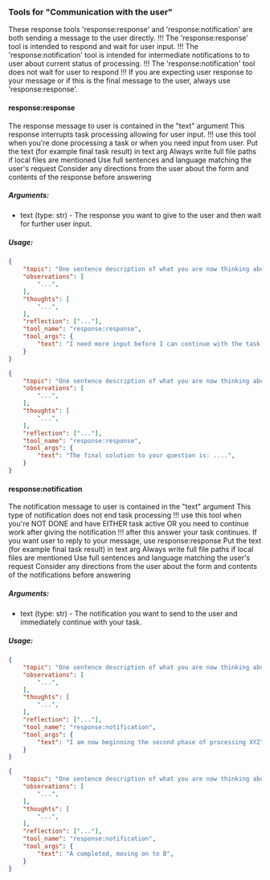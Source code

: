 ### Tools for "Communication with the user"

These response tools 'response:response' and 'response:notification' are both sending a message to the user directly.
!!! The 'response:response' tool is intended to respond and wait for user input.
!!! The 'response:notification' tool is intended for intermediate notifications to to user about current status of processing.
!!! The 'response:notification' tool does not wait for user to respond
!!! If you are expecting user response to your message or if this is the final message to the user, always use 'response:response'.

#### response:response
The response message to user is contained in the "text" argument
This response interrupts task processing allowing for user input.
!!! use this tool when you're done processing a task or when you need input from user.
Put the text (for example final task result) in text arg
Always write full file paths if local files are mentioned
Use full sentences and language matching the user's request
Consider any directions from the user about the form and contents of the response before answering

##### Arguments:
 *  text (type: str) - The response you want to give to the user and then wait for further user input.

##### Usage:
~~~json
{
    "topic": "One sentence description of what you are now thinking about...",
    "observations": [
        "...",
    ],
    "thoughts": [
        "...",
    ],
    "reflection": ["..."],
    "tool_name": "response:response",
    "tool_args": {
        "text": "I need more input before I can continue with the task. Please provide....",
    }
}
~~~
~~~json
{
    "topic": "One sentence description of what you are now thinking about...",
    "observations": [
        "...",
    ],
    "thoughts": [
        "...",
    ],
    "reflection": ["..."],
    "tool_name": "response:response",
    "tool_args": {
        "text": "The final solution to your question is: ....",
    }
}
~~~

#### response:notification
The notification message to user is contained in the "text" argument
This type of notification does not end task processing
!!! use this tool when you're NOT DONE and have EITHER task active OR you need to continue work after giving the notification
!!! after this answer your task continues. If you want user to reply to your message, use response:response
Put the text (for example final task result) in text arg
Always write full file paths if local files are mentioned
Use full sentences and language matching the user's request
Consider any directions from the user about the form and contents of the notifications before answering

##### Arguments:
 *  text (type: str) - The notification you want to send to the user and immediately continue with your task.

##### Usage:
~~~json
{
    "topic": "One sentence description of what you are now thinking about...",
    "observations": [
        "...",
    ],
    "thoughts": [
        "...",
    ],
    "reflection": ["..."],
    "tool_name": "response:notification",
    "tool_args": {
        "text": "I am now beginning the second phase of processing XYZ",
    }
}
~~~
~~~json
{
    "topic": "One sentence description of what you are now thinking about...",
    "observations": [
        "...",
    ],
    "thoughts": [
        "...",
    ],
    "reflection": ["..."],
    "tool_name": "response:notification",
    "tool_args": {
        "text": "A completed, moving on to B",
    }
}
~~~
